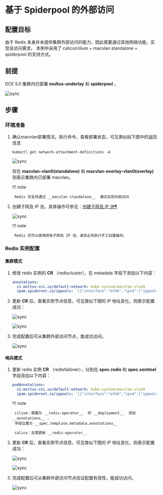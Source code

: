 # 基于 Spiderpool 的外部访问

## 配置目标

由于 Redis 本身并未提供集群外部访问的能力，因此需要通过其他网络功能，实现该访问需求。
本例中采用了 calico/cilium + macvlan standalone + spiderpool 的支持方式。

## 前提

DCE 5.0 集群内已部署 __multus-underlay__  和 __spiderpool__ 。

![sync](https://docs.daocloud.io/daocloud-docs-images/docs/zh/docs/middleware/redis/images/spiderpool09.png)

## 步骤

### 环境准备

1. 确认macvlan部署情况。执行命令，查看部署状态，可见类似如下图中的返回信息

    ```shell
    kubectl get network-attachment-definitions -A
    ```

    ![sync](https://docs.daocloud.io/daocloud-docs-images/docs/zh/docs/middleware/redis/images/spiderpool01.png)

    存在 __macvlan-vlan0(standalone)__ 和 __macvlan-overlay-vlan0(overlay)__  则表示集群内已部署 macvlan。

    !!! note

        Redis 仅支持通过 __macvlan standalone__  模式实现外部访问

2. 创建子网及 IP 池，具体操作可参见：[创建子网及 IP 池¶](https://docs.daocloud.io/network/modules/spiderpool/createpool.html)

    ![sync](https://docs.daocloud.io/daocloud-docs-images/docs/zh/docs/middleware/redis/images/spiderpool02.png)

    !!! note

        Redis 仅可以使用现有子网及 IP 池，请务必先执行手工创建操作。

### Redis 实例配置

#### 集群模式

1. 修改 redis 实例的 __CR__ （rediscluster），在 metadata 字段下添加以下内容：

    ```yaml
    annotations:
      v1.multus-cni.io/default-network: kube-system/macvlan-vlan0
      ipam.spidernet.io/ippools: '[{"interface":"eth0","ipv4":["ippool-redis"]}]'
    ```

2. 更新 __CR__  后，查看实例节点信息，可见类似下图的 IP 地址变化，则表示配置成功：

    ![sync](https://docs.daocloud.io/daocloud-docs-images/docs/zh/docs/middleware/redis/images/spiderpool03.png)

    ![sync](https://docs.daocloud.io/daocloud-docs-images/docs/zh/docs/middleware/redis/images/spiderpool04.png)

3. 完成配置后可从集群外部访问节点，能成功访问。

    ![sync](https://docs.daocloud.io/daocloud-docs-images/docs/zh/docs/middleware/redis/images/spiderpool05.png)

#### 哨兵模式

1. 更新 redis 实例 __CR__ （redisfailover），分别在 __spec.redis__  和 __spec.sentinel__  字段添加以下内容：

    ```yaml
    podAnnotations:
      v1.multus-cni.io/default-network: kube-system/macvlan-vlan0
      ipam.spidernet.io/ippools: '[{"interface":"eth0","ipv4":["ippool-redis"]}]'
    ```

    !!! note

        cilium：需要为 __redis-operator__  的 __deployment__  添加 __annotations__ ，
        字段位置为 __spec.template.metadata.annotations__

        calico：无需更新 __redis-operator__

2. 更新 __CR__  后，查看实例节点信息，可见类似下图的 IP 地址变化，则表示配置成功：

    ![sync](https://docs.daocloud.io/daocloud-docs-images/docs/zh/docs/middleware/redis/images/spiderpool06.png)

    ![sync](https://docs.daocloud.io/daocloud-docs-images/docs/zh/docs/middleware/redis/images/spiderpool07.png)

3. 完成配置后可从集群外部访问节点验证配置有效性，能成功访问。

    ![sync](https://docs.daocloud.io/daocloud-docs-images/docs/zh/docs/middleware/redis/images/spiderpool08.png)
